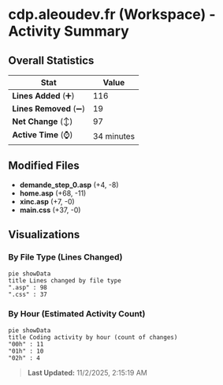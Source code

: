 # cdp.aleoudev.fr (Workspace) - Activity Summary 

## Overall Statistics

| Stat                   | Value                                                             |
| ---------------------- | ----------------------------------------------------------------- |
| **Lines Added** (➕)   | 116                                          |
| **Lines Removed** (➖) | 19                                        |
| **Net Change** (↕)    | 97                |
| **Active Time** (⌚)   | 34 minutes |


## Modified Files
- **demande_step_0.asp** (+4, -8)
- **home.asp** (+68, -11)
- **xinc.asp** (+7, -0)
- **main.css** (+37, -0)

## Visualizations

### By File Type (Lines Changed)

```mermaid
pie showData
title Lines changed by file type
".asp" : 98
".css" : 37
```

### By Hour (Estimated Activity Count)

```mermaid
pie showData
title Coding activity by hour (count of changes)
"00h" : 11
"01h" : 10
"02h" : 4
```


> **Last Updated:** 11/2/2025, 2:15:19 AM